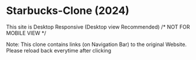 # Starbucks-Clone (2024)
This site is Desktop Responsive (Desktop view Recommended)
/* NOT FOR MOBILE VIEW */

Note: This clone contains links (on Navigation Bar) to the original Website. Please reload back everytime after clicking 
